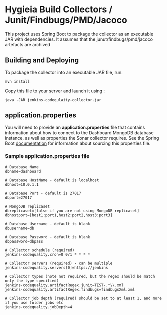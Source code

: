 # Hygieia Build Collectors / Junit/Findbugs/PMD/Jacoco

This project uses Spring Boot to package the collector as an executable JAR with dependencies.
It assumes that the junut/findbugs/pmd/jacoco artefacts are archived

## Building and Deploying

To package the collector into an executable JAR file, run:
```
mvn install
```

Copy this file to your server and launch it using :
```
java -JAR jenkins-codequlaity-collector.jar
```

## application.properties

You will need to provide an **application.properties** file that contains information about how to connect to the Dashboard MongoDB database instance, as well as properties the Sonar collector requires. See the Spring Boot [documentation](http://docs.spring.io/spring-boot/docs/current-SNAPSHOT/reference/htmlsingle/#boot-features-external-config-application-property-files) for information about sourcing this properties file.

### Sample application.properties file

```properties
# Database Name
dbname=dashboard

# Database HostName - default is localhost
dbhost=10.0.1.1

# Database Port - default is 27017
dbport=27017

# MongoDB replicaset
dbreplicaset=[false if you are not using MongoDB replicaset]
dbhostport=[host1:port1,host2:port2,host3:port3]

# Database Username - default is blank
dbusername=db

# Database Password - default is blank
dbpassword=dbpass

# Collector schedule (required)
jenkins-codequality.cron=0 0/1 * * * *

# Collector servers (required) - can be multiple
jenkins-codequality.servers[0]=https://jenkins

# Collector types (note not required, but the regex should be match only the type specified)
jenkins-codequality.artifactRegex.junit=TEST-.*\\.xml
jenkins-codequality.artifactRegex.findbugs=findbugsXml.xml

# Collector job depth (required) should be set to at least 1, and more if you use folder jobs etc
jenkins-codequality.jobDepth=4

```
